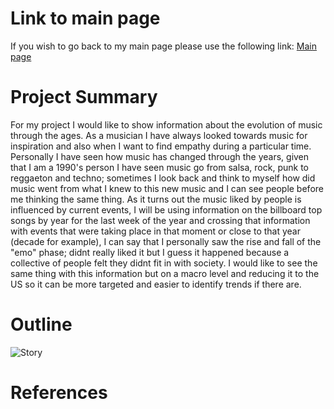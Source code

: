 # Link to main page
If you wish to go back to my main page please use the following link:
[Main page](https://oscardavidmi.github.io/Benavides-portfolio/)
# Project Summary
For my project I would like to show information about the evolution of music through the ages. As a musician I have always looked towards music for inspiration and also
when I want to find empathy during a particular time. Personally I have seen how music has changed through the years, given that I am a 1990's person I have seen 
music go from salsa, rock, punk to reggaeton and techno; sometimes I look back and think to myself how did music went from what I knew to this new music and I can see 
people before me thinking the same thing. 
As it turns out the music liked by people is influenced by current events, I will be using information on the billboard top songs by year for the last week of the year 
and crossing that information with events that were taking place in that moment or close to that year (decade for example), I can say that I personally saw the rise
and fall of the "emo" phase; didnt really liked it but I guess it happened because a collective of people felt they didnt fit in with society. I would like to see
the same thing with this information but on a macro level and reducing it to the US so it can be more targeted and easier to identify trends if there are.

# Outline

![Story](https://oscardavidmi.github.io/Benavides-portfolio/Story%20arc.jpeg?raw=true)



# References
